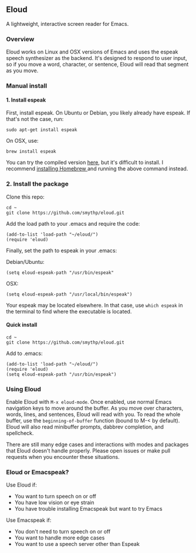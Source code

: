 ## Eloud

A lightweight, interactive screen reader for Emacs.

### Overview

Eloud works on Linux and OSX versions of Emacs and uses the espeak speech synthesizer as the backend. It's designed to respond to user input, so if you move a word, character, or sentence, Eloud will read that segment as you move. 

### Manual install

#### 1. Install espeak 

First, install espeak. On Ubuntu or Debian, you likely already have espeak. If that's not the case, run:

    sudo apt-get install espeak 
	
On OSX, use:

	brew install espeak 
	
You can try the compiled version [here](http://espeak.sourceforge.net/download.html), but it's difficult to install. I recommend [installing Homebrew ](https://coolestguidesontheplanet.com/installing-homebrew-on-os-x-el-capitan-10-11-package-manager-for-unix-apps/) and running the above command instead.

### 2. Install the package

Clone this repo:

    cd ~
    git clone https://github.com/smythp/eloud.git
	
Add the load path to your .emacs and require the code:

    (add-to-list 'load-path "~/eloud/")
    (require 'eloud)
	
Finally, set the path to espeak in your .emacs:

Debian/Ubuntu:

    (setq eloud-espeak-path "/usr/bin/espeak"

OSX:

    (setq eloud-espeak-path "/usr/local/bin/espeak") 

Your espeak may be located elsewhere. In that case, use `which espeak` in the terminal to find where the executable is located.
	
#### Quick install

    cd ~
    git clone https://github.com/smythp/eloud.git
	
Add to .emacs:

    (add-to-list 'load-path "~/eloud/")	
	(require 'eloud)
	(setq eloud-espeak-path "/usr/bin/espeak")

### Using Eloud

Enable Eloud with `M-x eloud-mode`. Once enabled, use normal Emacs navigation keys to move around the buffer. As you move over characters, words, lines, and sentences, Eloud will read with you. To read the whole buffer, use the `beginning-of-buffer` function (bound to M-< by default). Eloud will also read minibuffer prompts, dabbrev completion, and spellcheck.

There are still many edge cases and interactions with modes and packages that Eloud doesn't handle properly. Please open issues or make pull requests when you encounter these situations.


### Eloud or Emacspeak?

Use Eloud if:

- You want to turn speech on or off
- You have low vision or eye strain
- You have trouble installing Emacspeak but want to try Emacs

Use Emacspeak if:

- You don't need to turn speech on or off
- You want to handle more edge cases
- You want to use a speech server other than Espeak


